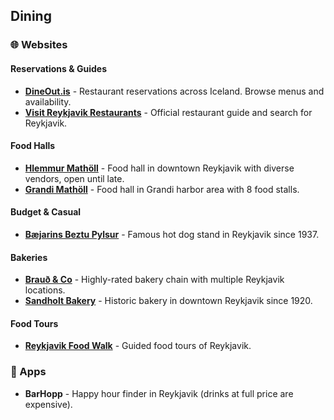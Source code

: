 ## Dining

### 🌐 Websites

#### Reservations & Guides
- **<a href="https://www.dineout.is/" target="_blank">DineOut.is</a>** - Restaurant reservations across Iceland. Browse menus and availability.
- **<a href="https://visitreykjavik.is/where-eat-and-drink-reykjavik" target="_blank">Visit Reykjavik Restaurants</a>** - Official restaurant guide and search for Reykjavik.

#### Food Halls
- **<a href="http://www.hlemmurmatholl.is/english" target="_blank">Hlemmur Mathöll</a>** - Food hall in downtown Reykjavik with diverse vendors, open until late.
- **<a href="https://www.grandimatholl.is/" target="_blank">Grandi Mathöll</a>** - Food hall in Grandi harbor area with 8 food stalls.

#### Budget & Casual
- **<a href="https://bbp.is/" target="_blank">Bæjarins Beztu Pylsur</a>** - Famous hot dog stand in Reykjavik since 1937.

#### Bakeries
- **<a href="https://www.braudogco.is/en-gb" target="_blank">Brauð & Co</a>** - Highly-rated bakery chain with multiple Reykjavik locations.
- **<a href="https://sandholt.is/en/" target="_blank">Sandholt Bakery</a>** - Historic bakery in downtown Reykjavik since 1920.

#### Food Tours
- **<a href="https://www.thereykjavikfoodwalk.com/" target="_blank">Reykjavik Food Walk</a>** - Guided food tours of Reykjavik.

### 📱 Apps

- **BarHopp** - Happy hour finder in Reykjavik (drinks at full price are expensive).
